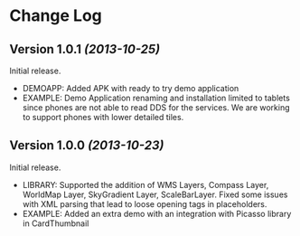 Change Log
===============================================================================

Version 1.0.1 *(2013-10-25)*
----------------------------
Initial release.

 * DEMOAPP: Added APK with ready to try demo application
 * EXAMPLE: Demo Application renaming and installation limited to tablets since phones are not able to read DDS for the services. We are working to support phones with lower detailed tiles.


Version 1.0.0 *(2013-10-23)*
----------------------------
Initial release.

 * LIBRARY: Supported the addition of WMS Layers, Compass Layer, WorldMap Layer, SkyGradient Layer, ScaleBarLayer. Fixed some issues with XML parsing that lead to loose opening tags in placeholders.
 * EXAMPLE: Added an extra demo with an integration with Picasso library in CardThumbnail


